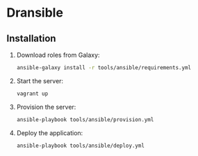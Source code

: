 # Dransible

## Installation

1. Download roles from Galaxy:

    ```bash
    ansible-galaxy install -r tools/ansible/requirements.yml
    ```

1. Start the server:

    ```bash
    vagrant up
    ```

1. Provision the server:

    ```bash
    ansible-playbook tools/ansible/provision.yml
    ```

1. Deploy the application:

    ```bash
    ansible-playbook tools/ansible/deploy.yml
    ```
